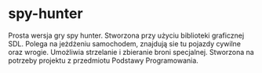 # spy-hunter

Prosta wersja gry spy hunter. Stworzona przy użyciu biblioteki graficznej SDL. 
Polega na jeżdżeniu samochodem, znajdują sie tu pojazdy cywilne oraz wrogie.
Umożliwia strzelanie i zbieranie broni specjalnej.
Stworzona na potrzeby projektu z przedmiotu Podstawy Programowania.
